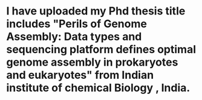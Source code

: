 # I have uploaded my Phd thesis title includes "Perils of Genome Assembly: Data types and sequencing platform defines optimal genome assembly in prokaryotes and eukaryotes" from Indian institute of chemical Biology , India.
